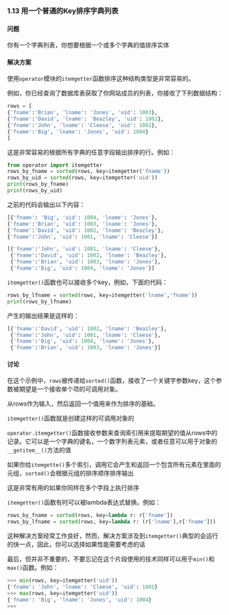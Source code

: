 ### 1.13 用一个普通的Key排序字典列表

#### 问题

你有一个字典列表，你想要根据一个或多个字典的值排序实体

#### 解决方案

使用`operator`模块的`itemgetter`函数排序这种结构类型是非常容易的。

例如，你已经查询了数据库表获取了你网站成员的列表，你接收了下列数据结构：

```python
rows = [
{'fname':'Brian', 'lname': 'Jones', 'uid': 1003},
{'fname':'David', 'lname': 'Beazley', 'uid': 1002},
{'fname':'John', 'lname': 'Cleese', 'uid': 1001},
{'fname':'Big', 'lname': 'Jones', 'uid': 1004}
]
```

这是非常容易的根据所有字典的任意字段输出排序的行。例如：

```python
from operator import itemgetter
rows_by_fname = sorted(rows, key=itemgetter('fname'))
rows_by_uid = sorted(rows, key=itemgetter('uid'))
print(rows_by_fname)
print(rows_by_uid)
```

之前的代码会输出以下内容：

```python
[{'fname': 'Big', 'uid': 1004, 'lname': 'Jones'},
{'fname':'Brian', 'uid': 1003, 'lname': 'Jones'},
{'fname':'David', 'uid': 1002, 'lname': 'Beazley'},
{'fname':'John', 'uid': 1001, 'lname': 'Cleese'}]

[{'fname':'John', 'uid': 1001, 'lname': 'Cleese'},
 {'fname':'David', 'uid': 1002, 'lname': 'Beazley'},
 {'fname':'Brian', 'uid': 1003, 'lname': 'Jones'},
 {'fname':'Big', 'uid': 1004, 'lname': 'Jones'}]
```

`itemgetter()`函数也可以接收多个key，例如，下面的代码：

```python
rows_by_lfname = sorted(rows, key=itemgetter('lname','fname'))
print(rows_by_lfname)
```

产生的输出结果是这样的：

```python
[{'fname':'David', 'uid': 1002, 'lname': 'Beazley'},
 {'fname':'John', 'uid': 1001, 'lname': 'Cleese'},
 {'fname':'Big', 'uid': 1004, 'lname': 'Jones'},
 {'fname':'Brian', 'uid': 1003, 'lname': 'Jones'}]
```

#### 讨论

在这个示例中，`rows`被传递给`sorted()`函数，接收了一个关键字参数key，这个参数被期望是一个接收单个项的可调用对象。

从rows作为输入，然后返回一个值用来作为排序的基础。

`itemgetter()`函数就是创建这样的可调用对象的

`operator.itemgetter()`函数接收参数来查询索引用来提取期望的值从rows中的记录。它可以是一个字典的键名，一个数字列表元素，或者任意可以用于对象的`__getitem__()`方法的值

如果你给`itemgette()`多个索引，调用它会产生和返回一个包含所有元素在里面的元组，`sorted()`会根据元组的排序顺序排序输出

这是非常有用的如果你同样在多个字段上执行排序

`itemgetter()`函数有时可以被lambda表达式替换。例如：

```python
rows_by_fname = sorted(rows, key=lambda r: r['fname'])
rows_by_lfname = sorted(rows, key=lambda r: (r['lname'],r['fname']))
```

这种解决方案经常工作良好，然而，解决方案涉及到`itemgetter()`典型的会运行的快一点，因此，你可以选择如果性能需要考虑的话

最后，但并非不重要的，不要忘记在这个片段使用的技术同样可以用于`min()`和`max()`函数。例如：

```python
>>> min(rows, key=itemgetter('uid'))
{'fname': 'John', 'lname': 'Cleese', 'uid': 1001}
>>> max(rows, key=itemgetter('uid'))
{'fname': 'Big', 'lname': 'Jones', 'uid': 1004}
>>>
```

